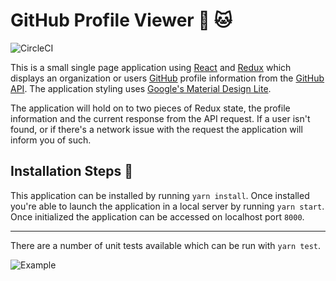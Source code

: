 # GitHub Profile Viewer :octopus: :cat:
![CircleCI](https://img.shields.io/circleci/project/github/RedSparr0w/node-csgo-parser.svg)

This is a small single page application using [React](https://reactjs.org/) and [Redux](https://react-redux.js.org/) which displays an organization or users [GitHub](https://github.com/) profile information from the [GitHub API](https://developer.github.com/v3/users/). The application styling uses [Google's Material Design Lite](https://getmdl.io/).

The application will hold on to two pieces of Redux state, the profile information and the current response from the API request. If a user isn't found, or if there's a network issue with the request the application will inform you of such.

## Installation Steps 💽
This application can be installed by running `yarn install`. Once installed you're able to launch the application in a local server by running `yarn start`. Once initialized the application can be accessed on localhost port `8000`.

---

There are a number of unit tests available which can be run with `yarn test`.

![Example](assets/app_example.gif)
